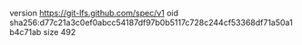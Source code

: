 version https://git-lfs.github.com/spec/v1
oid sha256:d77c21a3c0ef0abcc54187df97b0b5117c728c244cf53368df71a50a1b4c71ab
size 492
